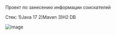 Проект по занесению информации соискателей

Стек: 
1)Java 17
2)Maven
3)H2 DB

![image](https://github.com/user-attachments/assets/00f58f52-62ce-42d8-b0b2-de45972b70fc)
